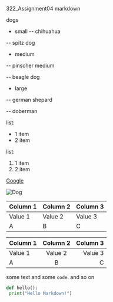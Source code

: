  322_Assignment04
markdown


dogs
- small
-- chihuahua

-- spitz dog


- medium

-- pinscher medium

-- beagle dog

- large

-- german shepard

-- doberman

list:
- 1 item
- 2 item

list:
1. 1 item
3. 2 item

[Google](https://www.google.com)

![Dog](https://www.akc.org/wp-content/uploads/2017/11/Beagle-Illo-2.jpg)



| Column 1 | Column 2 | Column 3 |
|----------|----------|----------|
| Value 1 | Value 2 | Value 3 |
| A | B | C |

| Column 1 | Column 2 | Column 3 |
|:----------|:----------:|----------:|
| Value 1 | Value 2 | Value 3 |
| A | B | C |


some text and some `code`. and so on

```python
def hello():
 print("Hello Markdown!")
